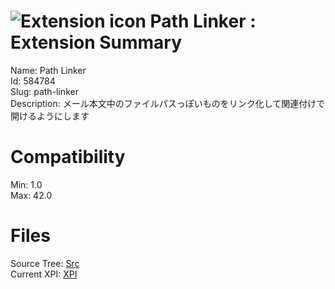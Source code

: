 # ![Extension icon](https://addons.thunderbird.net/static/img/addon-icons/tabs-64.png) Path Linker : Extension Summary

Name: Path Linker  
Id: 584784  
Slug: path-linker  
Description: メール本文中のファイルパスっぽいものをリンク化して関連付けで開けるようにします
  

# Compatibility
Min: 1.0  
Max: 42.0  

# Files

Source Tree: [Src](C:/Dev/Thunderbird/ThunderKdB/xall/xOther/584784-path-linker/src)  
Current XPI: [XPI](C:/Dev/Thunderbird/ThunderKdB/xall/xOther/584784-path-linker/xpi)  



